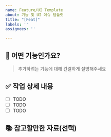 ```yaml
---
name: Feature/UI Template
about: 기능 및 UI 이슈 템플릿
title: "[Feat]"
labels: ''
assignees: ''

---
```


## 🚀 어떤 기능인가요?

> 추가하려는 기능에 대해 간결하게 설명해주세요

## ✅ 작업 상세 내용

- [ ] TODO
- [ ] TODO
- [ ] TODO

## 📚 참고할만한 자료(선택)
